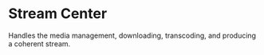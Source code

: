 Stream Center
=============

Handles the media management, downloading, transcoding, and producing a coherent stream.
